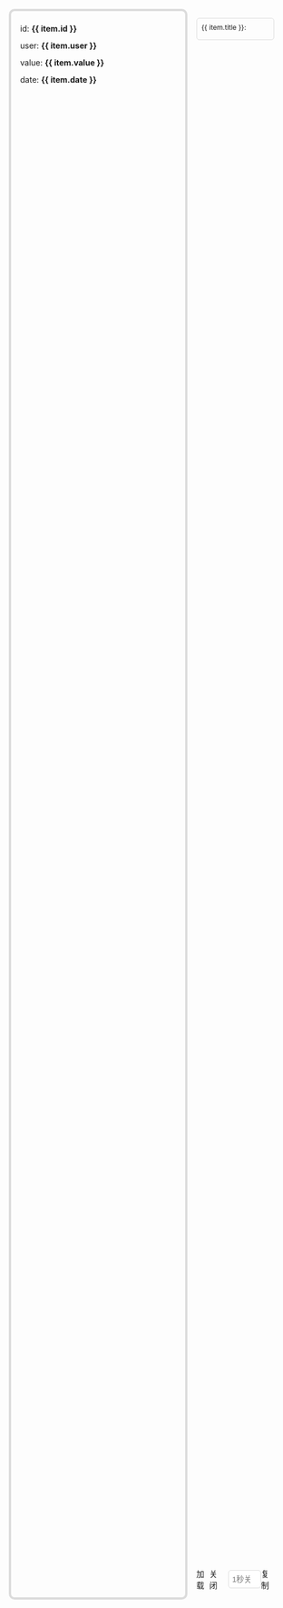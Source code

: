   <div class="context">
    <div class="left" ref="leftRef">
      <el-card v-for="item in list" :key="item.id">
        <div class="list">
          <span>
            id:
            <b>{{ item.id }}</b>
          </span>
          <span>
            user:
            <b>{{ item.user }}</b>
          </span>
          <span>
            value:
            <b>{{ item.value }}</b>
          </span>
          <span>
            date:
            <b>{{ item.date }}</b>
          </span>
        </div>
      </el-card>
    </div>
    <div class="right">
      <el-tabs v-model="optionsModel" class="demo-tabs">
        <el-tab-pane label="公共" name="gg" />
        <el-tab-pane label="model" name="model" />
      </el-tabs>
      <div class="options">
        <div class="items" v-for="item in getOptions" :key="item.key">
          <span>{{ item.title }}:</span>
          <WebTypeInput v-model="item.value" :options="item" @update="onUpdate($event, item)"></WebTypeInput>
        </div>
      </div>
      <div class="set">
        <el-button type="primary" @click="onLoading">加载</el-button>
        <el-button type="danger" v-if="nowType === LOADING_TYPES.DOM" @click="onClose">关闭</el-button>
        <input type="number" placeholder="1秒关闭" @input="closeInput" v-model="closeTime" v-else />
        <el-dropdown>
          <el-button type="success">复制</el-button>
          <template #dropdown>
            <el-dropdown-menu>
              <el-dropdown-item @click="onReplication()">修改部分</el-dropdown-item>
              <el-dropdown-item @click="onReplication('all')">全部配置</el-dropdown-item>
            </el-dropdown-menu>
          </template>
        </el-dropdown>
      </div>
    </div>
  </div>

<script setup>
import { ref, reactive, inject, computed, onMounted } from 'vue'
import { LOADING_TYPES, MODEL_TYPES } from 'web-loading/src/utils'
import 'element-plus/dist/index.css'
import {
  ElCard,
  ElButton,
  ElTabs,
  ElTabPane,
  ElMessage,
  ElDropdown,
  ElDropdownMenu,
  ElDropdownItem
} from 'element-plus'
import { OPTIONS_FORM } from '../../../utils/options'
let list = reactive([])
let options = reactive([])
let closeTime = ref('')
let optionsModel = ref('gg')
let defOptions = inject('defOptions')
let nowModel = ref(MODEL_TYPES.GEAR)
let nowType = ref(LOADING_TYPES.DOM)
let leftRef = ref(null)
let webLoading = null
const getOptions = computed(() => {
  let om = options.filter((o) => o.form === optionsModel.value)
  if (optionsModel.value === 'model') {
    om = om.filter((o) => o.model === nowModel.value)
  }
  return om
})
// 初始化基础数据
initData()
onMounted(() => {
  import('web-loading/src/loading').then((res) => {
    webLoading = res.default()
  })
})
function onLoading() {
  if (webLoading.getLoadingId()) return
  webLoading.loading(leftRef.value, fromOptions())
  // 自动关闭
  if (nowType.value !== LOADING_TYPES.DOM) {
    setTimeout(webLoading.close, (closeTime.value || 1) * 1000)
  }
}
function onClose() {
  webLoading.close()
}
function onUpdate(v, e) {
  if (e.key === 'model') {
    optionsModel.value = 'model'
    nowModel.value = v
  }
  if (e.key === 'type') {
    nowType.value = v
  }
  webLoading && webLoading.update(fromOptions())
}
function initData() {
  for (let i = 0; i < 10; i++) list.push(randomItem())
  options = JSON.parse(JSON.stringify(defOptions))
}
function onReplication(isAll) {
  let options = {}
  if (isAll) {
    options = webLoading.getOptions()
  } else {
    // 比较复制修改
    let nowOp = fromOptions()
    if (defOptions && nowOp) {
      defOptions.forEach((def) => {
        if (
          (!def['model'] && nowOp[def.key] && nowOp[def.key] !== def.value) ||
          (def['model'] && def['model'] === nowOp['model'] && nowOp[def.key] !== def.value)
        ) {
          options[def.key] = nowOp[def.key]
        }
      })
    }
  }
  let oInput = document.createElement('input')
  oInput.value = JSON.stringify(options)
  document.body.appendChild(oInput)
  oInput.select() // 选择对象;
  document.execCommand('Copy') // 执行浏览器复制命令
  oInput.remove()
  ElMessage.success('复制成功!')
}
function fromOptions() {
  let ops = options.filter((o) => o.model === nowModel.value || o.form === OPTIONS_FORM.GG)
  let temOptions = {}
  ops.forEach((op) => {
    temOptions[op.key] = op.value
  })
  return temOptions
}
function closeInput() {
  let v = parseInt(closeTime.value)
  if (v < 1 || v > 30) {
    ElMessage.warning('范围1-30秒')
    closeTime.value = ''
  }
}
function randomItem() {
  let date = new Date()
  return {
    id: parseInt(Math.random() * 10000000),
    user: parseInt(Math.random() * 10000000),
    value: parseInt(Math.random() * 100),
    date: `${date.getFullYear()}${date.getMonth() - 1}-${date.getDate()}`
  }
}
</script>
<style scoped>
.context {
  display: flex;
  height: 70vh;
  padding: 10px;
  margin-top: 18px;
}
@media screen and (max-width: 820px) {
  .context {
    flex-direction: column;
    height: 100vh;
  }
  .context .right {
    height: 60vh;
  }
}
.context .left {
  flex: 2;
  border-radius: 10px;
  border: 4px gainsboro solid;
  padding: 16px;
  transition: 0.25s;
  overflow: auto;
}
.context .left .list {
  display: flex;
  flex-direction: column;
  line-height: 30px;
}
.left .el-card {
  margin-bottom: 12px;
}
.context .right {
  display: flex;
  flex-direction: column;
  flex: 1;
  padding: 16px;
}
.right .options {
  flex: 1;
  overflow: auto;
}
.options .items {
  margin-bottom: 12px;
  display: flex;
  flex-direction: column;
  border: 1px gainsboro solid;
  border-radius: 5px;
  padding: 8px;
  box-shadow: var(--el-box-shadow-light);
}
.options .items span {
  font-size: 12px;
  display: inline-block;
  margin-bottom: 6px;
}
.right .set {
  margin-top: 12px;
  display: flex;
  align-items: center;
  justify-content: center;
}
.right .set input {
  width: 58px;
  height: 32px;
  margin-left: 10px;
  border: 1px gainsboro solid;
  border-radius: 5px;
  padding-left: 6px;
  background-color: white;
  color: black;
}
.right .set .btn:nth-child(1) {
  margin-right: 10px;
}
.right .set .btn:nth-child(2) {
  margin-left: 10px;
}
.right .set .el-dropdown {
  margin-left: 10px;
}
::-webkit-scrollbar {
  width: 0px;
}
</style>
